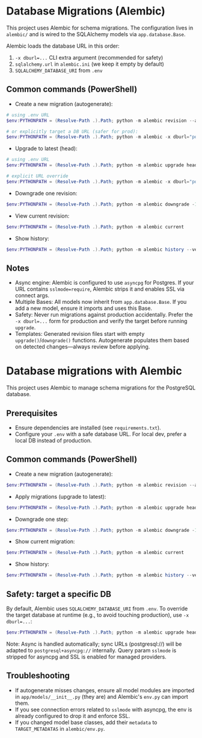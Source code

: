 # Database Migrations (Alembic)

This project uses Alembic for schema migrations. The configuration lives in `alembic/` and is wired to the SQLAlchemy models via `app.database.Base`.

Alembic loads the database URL in this order:

1. `-x dburl=...` CLI extra argument (recommended for safety)
2. `sqlalchemy.url` in `alembic.ini` (we keep it empty by default)
3. `SQLALCHEMY_DATABASE_URI` from `.env`

## Common commands (PowerShell)

- Create a new migration (autogenerate):

```powershell
# using .env URL
$env:PYTHONPATH = (Resolve-Path .).Path; python -m alembic revision --autogenerate -m "add something"

# or explicitly target a DB URL (safer for prod):
$env:PYTHONPATH = (Resolve-Path .).Path; python -m alembic -x dburl="postgresql://user:pass@host:5432/dbname" revision --autogenerate -m "add something"
```

- Upgrade to latest (head):

```powershell
# using .env URL
$env:PYTHONPATH = (Resolve-Path .).Path; python -m alembic upgrade head

# explicit URL override
$env:PYTHONPATH = (Resolve-Path .).Path; python -m alembic -x dburl="postgresql://user:pass@host:5432/dbname" upgrade head
```

- Downgrade one revision:

```powershell
$env:PYTHONPATH = (Resolve-Path .).Path; python -m alembic downgrade -1
```

- View current revision:

```powershell
$env:PYTHONPATH = (Resolve-Path .).Path; python -m alembic current
```

- Show history:

```powershell
$env:PYTHONPATH = (Resolve-Path .).Path; python -m alembic history --verbose
```

## Notes

- Async engine: Alembic is configured to use `asyncpg` for Postgres. If your URL contains `sslmode=require`, Alembic strips it and enables SSL via connect args.
- Multiple Bases: All models now inherit from `app.database.Base`. If you add a new model, ensure it imports and uses this Base.
- Safety: Never run migrations against production accidentally. Prefer the `-x dburl=...` form for production and verify the target before running `upgrade`.
- Templates: Generated revision files start with empty `upgrade()`/`downgrade()` functions. Autogenerate populates them based on detected changes—always review before applying.

# Database migrations with Alembic

This project uses Alembic to manage schema migrations for the PostgreSQL database.

## Prerequisites

- Ensure dependencies are installed (see `requirements.txt`).
- Configure your `.env` with a safe database URL. For local dev, prefer a local DB instead of production.

## Common commands (PowerShell)

- Create a new migration (autogenerate):

```powershell
$env:PYTHONPATH = (Resolve-Path .).Path; python -m alembic revision --autogenerate -m "<message>"
```

- Apply migrations (upgrade to latest):

```powershell
$env:PYTHONPATH = (Resolve-Path .).Path; python -m alembic upgrade head
```

- Downgrade one step:

```powershell
$env:PYTHONPATH = (Resolve-Path .).Path; python -m alembic downgrade -1
```

- Show current migration:

```powershell
$env:PYTHONPATH = (Resolve-Path .).Path; python -m alembic current
```

- Show history:

```powershell
$env:PYTHONPATH = (Resolve-Path .).Path; python -m alembic history --verbose
```

## Safety: target a specific DB

By default, Alembic uses `SQLALCHEMY_DATABASE_URI` from `.env`. To override the target database at runtime (e.g., to avoid touching production), use `-x dburl=...`:

```powershell
$env:PYTHONPATH = (Resolve-Path .).Path; python -m alembic upgrade head -x dburl="postgresql://user:pass@localhost:5432/evently"
```

Note: Async is handled automatically; sync URLs (postgresql://) will be adapted to `postgresql+asyncpg://` internally. Query param `sslmode` is stripped for asyncpg and SSL is enabled for managed providers.

## Troubleshooting

- If autogenerate misses changes, ensure all model modules are imported in `app/models/__init__.py` (they are) and Alembic's `env.py` can import them.
- If you see connection errors related to `sslmode` with asyncpg, the env is already configured to drop it and enforce SSL.
- If you changed model base classes, add their `metadata` to `TARGET_METADATAS` in `alembic/env.py`.
